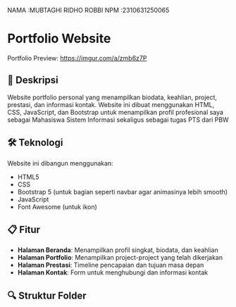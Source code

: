 NAMA   :MUBTAGHI RIDHO ROBBI
NPM    :2310631250065

# Portfolio Website

Portfolio Preview: https://imgur.com/a/zmb6z7P

## 🌟 Deskripsi

Website portfolio personal yang menampilkan biodata, keahlian, project, prestasi, dan informasi kontak. 
Website ini dibuat menggunakan HTML, CSS, JavaScript, dan Bootstrap untuk menampilkan profil profesional saya sebagai Mahasiswa Sistem Informasi sekaligus sebagai tugas PTS dari PBW

## 🛠️ Teknologi

Website ini dibangun menggunakan:
- HTML5
- CSS
- Bootstrap 5 (untuk bagian seperti navbar agar animasinya lebih smooth)
- JavaScript
- Font Awesome (untuk ikon)

## 📋 Fitur

- **Halaman Beranda**: Menampilkan profil singkat, biodata, dan keahlian
- **Halaman Portfolio**: Menampilkan project-project yang telah dikerjakan  
- **Halaman Prestasi**: Timeline pencapaian dan tujuan masa depan
- **Halaman Kontak**: Form untuk menghubungi dan informasi kontak

## 🔍 Struktur Folder
